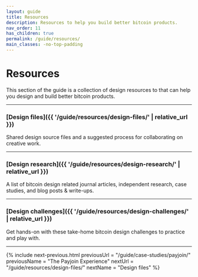 ```yaml
---
layout: guide
title: Resources
description: Resources to help you build better bitcoin products.
nav_order: 11
has_children: true
permalink: /guide/resources/
main_classes: -no-top-padding
---
```


<!--

Editors notes

Illustration sources:

-->

# Resources

This section of the guide is a collection of design resources to that can help you design and build better bitcoin products.

---

###  [Design files]({{ '/guide/resources/design-files/' | relative_url }})

Shared design source files and a suggested process for collaborating on creative work.

---

### [Design research]({{ '/guide/resources/design-research/' | relative_url }})

A list of bitcoin design related journal articles, independent research, case studies, and blog posts & write-ups.

---

### [Design challenges]({{ '/guide/resources/design-challenges/' | relative_url }})

Get hands-on with these take-home bitcoin design challenges to practice and play with.

---

{% include next-previous.html
   previousUrl = "/guide/case-studies/payjoin/"
   previousName = "The Payjoin Experience"
   nextUrl = "/guide/resources/design-files/"
   nextName = "Design files"
%}
